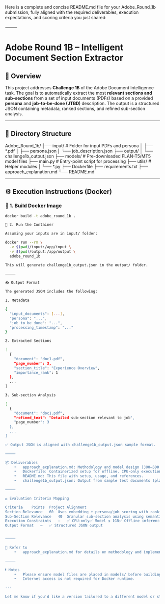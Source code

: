 Here is a complete and concise README.md file for your Adobe_Round_1b submission, fully aligned with the required deliverables, execution expectations, and scoring criteria you just shared:

⸻


# Adobe Round 1B – Intelligent Document Section Extractor

## 📝 Overview

This project addresses **Challenge 1B** of the Adobe Document Intelligence task. The goal is to automatically extract the most **relevant sections and sub-sections** from a set of input documents (PDFs) based on a provided **persona** and **job-to-be-done (JTBD)** description. The output is a structured JSON containing metadata, ranked sections, and refined sub-section analysis.

---

## 📂 Directory Structure

Adobe_Round_1b/
├── input/                      # Folder for input PDFs and persona
│   ├── *.pdf
│   ├── persona.json
│   └── job_description.json
├── output/
│   └── challenge1b_output.json
├── models/                    # Pre-downloaded FLAN-T5/MT5 model files
├── main.py                    # Entry-point script for processing
├── utils/                     # Helper modules
│   └── *.py
├── Dockerfile
├── requirements.txt
├── approach_explanation.md
└── README.md

---

## ⚙️ Execution Instructions (Docker)

### 🔧 1. Build Docker Image

```bash
docker build -t adobe_round_1b .

🚀 2. Run the Container

Assuming your inputs are in input/ folder:

docker run --rm \
  -v $(pwd)/input:/app/input \
  -v $(pwd)/output:/app/output \
  adobe_round_1b

This will generate challenge1b_output.json in the output/ folder.

⸻

📤 Output Format

The generated JSON includes the following:

1. Metadata

{
  "input_documents": [...],
  "persona": "...",
  "job_to_be_done": "...",
  "processing_timestamp": "..."
}

2. Extracted Sections

[
  {
    "document": "doc1.pdf",
    "page_number": 3,
    "section_title": "Experience Overview",
    "importance_rank": 1
  },
  ...
]

3. Sub-section Analysis

[
  {
    "document": "doc1.pdf",
    "refined_text": "Detailed sub-section relevant to job",
    "page_number": 3
  },
  ...
]

✅ Output JSON is aligned with challenge1b_output.json sample format.

⸻

📦 Deliverables
	•	approach_explanation.md: Methodology and model design (300–500 words).
	•	Dockerfile: Containerized setup for offline, CPU-only execution.
	•	README.md: This file with setup, usage, and references.
	•	challenge1b_output.json: Output from sample test documents (placed in /output).

⸻

⚖️ Evaluation Criteria Mapping

Criteria	Points	Project Alignment
Section Relevance	60	Uses embedding + persona/job scoring with ranking logic
Sub-Section Relevance	40	Granular sub-section analysis using semantic refinement
Execution Constraints	—	✅ CPU-only✅ Model ≤ 1GB✅ Offline inference
Output Format	—	✅ Structured JSON output


⸻

📄 Refer to
	•	approach_explanation.md for details on methodology and implementation logic.

⸻

❗ Notes
	•	Please ensure model files are placed in models/ before building the Docker image.
	•	Internet access is not required for Docker runtime.

---

Let me know if you'd like a version tailored to a different model or structure (e.g., if `main.py` takes args like `--input` and `--output`).